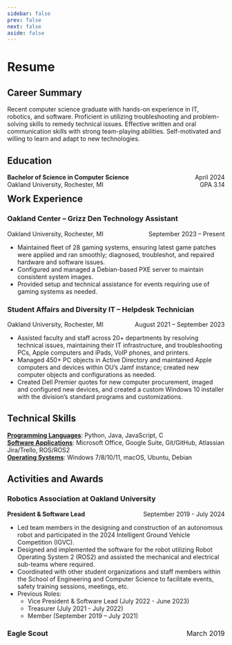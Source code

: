 ```yaml
---
sidebar: false
prev: false
next: false
aside: false
---
```


# Resume

## Career Summary

Recent computer science graduate with hands-on experience in IT, robotics, and software.  Proficient in utilizing troubleshooting and problem-solving skills to remedy technical issues.  Effective written and oral communication skills with strong team-playing abilities.  Self-motivated and willing to learn and adapt to new technologies.

## Education
<span style="float:left;">**Bachelor of Science in Computer Science**</span>  <span style="float:right;">April 2024</span>
<br clear="all" />
<span style="float:left;">Oakland University, Rochester, MI</span>  <span style="float:right;">GPA 3.14</span>

## Work Experience

### Oakland Center – Grizz Den Technology Assistant

<span style="float:left;">Oakland University, Rochester, MI</span>  <span style="float:right;">September 2023 – Present</span>
<br clear="all" />

- Maintained fleet of 28 gaming systems, ensuring latest game patches were applied and ran smoothly; diagnosed, troubleshot, and repaired hardware and software issues.
- Configured and managed a Debian-based PXE server to maintain consistent system images.
- Provided setup and technical assistance for events requiring use of gaming systems as needed.


### Student Affairs and Diversity IT – Helpdesk Technician

<span style="float:left;">Oakland University, Rochester, MI</span>  <span style="float:right;">August 2021 – September 2023</span>
<br clear="all" />

- Assisted faculty and staff across 20+ departments by resolving technical issues, maintaining their IT infrastructure, and troubleshooting PCs, Apple computers and iPads, VoIP phones, and printers.
- Managed 450+ PC objects in Active Directory and maintained Apple computers and devices within OU’s Jamf instance; created new computer objects and configurations as needed.
- Created Dell Premier quotes for new computer procurement, imaged and configured new devices, and created a custom Windows 10 installer with the division’s standard programs and customizations.

<!-- ## Work Projects

### Student Affairs and Diversity IT – Grizz Den ggLeap/ggRock Setup

<span style="float:left;">Oakland University, Rochester, MI</span>  <span style="float:right;">June 2023 – August 2023</span>
<br clear="all" />
- Set up and configured the Debian-based ggRock PXE server for the Grizz Den in the Oakland Center.
- Created a Windows image, and installed basic programs, game launchers, and games for the center’s 28 PCs to boot into, reducing the effort needed for new game installs, game updates, Windows updates, etc.
- Imaged SSDs of all PCs with a “fallback image” in the event that the server goes down or is not allowing PXE boot. -->

## Technical Skills

<u>**Programming Languages**</u>: Python, Java, JavaScript, C \
<u>**Software Applications**</u>: Microsoft Office, Google Suite, Git/GitHub, Atlassian Jira/Trello, ROS/ROS2 \
<u>**Operating Systems**</u>: Windows 7/8/10/11, macOS, Ubuntu, Debian

## Activities and Awards

### Robotics Association at Oakland University
<span style="float:left;">**President & Software Lead**</span> <span style="float:right;">September 2019 - July 2024</span>
<br clear="all" />
- Led team members in the designing and construction of an autonomous robot and participated in the 2024 Intelligent Ground Vehicle Competition (IGVC).
- Designed and implemented the software for the robot utilizing Robot Operating System 2 (ROS2) and assisted the mechanical and electrical sub-teams where required.
- Coordinated with other student organizations and staff members within the School of Engineering and Computer Science to facilitate events, safety training sessions, meetings, etc.  
- Previous Roles:
    - Vice President & Software Lead (July 2022 - June 2023)
    - Treasurer (July 2021 - July 2022)
    - Member (September 2019 – July 2021)

### Eagle Scout <span style="float:right; font-size: initial; font-weight: normal;">March 2019</span>